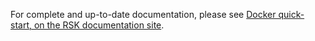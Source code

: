 For complete and up-to-date documentation, please see [Docker quick-start, on the RSK documentation site](https://docs.rsk-private.rootstock.tech/en/stable/Tutorials/Private-Network-Quickstart/).
